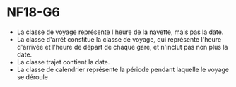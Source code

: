 # NF18-G6



- La classe de voyage représente l'heure de la navette, mais pas la date.
- La classe d'arrêt constitue la classe de voyage, qui représente l'heure d'arrivée et l'heure de départ de chaque gare, et n'inclut pas non plus la date.
- La classe trajet contient la date.
- La classe de calendrier représente la période pendant laquelle le voyage se déroule
